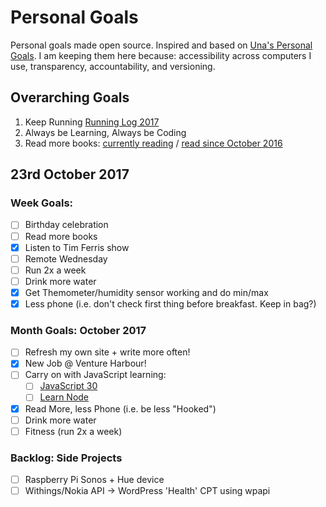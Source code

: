 Personal Goals
==============

Personal goals made open source. Inspired and based on [Una's Personal Goals](https://github.com/una/personal-goals). I am keeping them here because: accessibility across computers I use, transparency, accountability, and versioning.

## Overarching Goals
1. Keep Running [Running Log 2017](/running/2017-weekly.md)
2. Always be Learning, Always be Coding
3. Read more books: [currently reading](/books/books-in-progress.md) / [read since October 2016](/books/books-read.md)

## 23rd October 2017

### Week Goals:
- [ ] Birthday celebration
- [ ] Read more books
- [x] Listen to Tim Ferris show
- [ ] Remote Wednesday
- [ ] Run 2x a week
- [ ] Drink more water
- [x] Get Themometer/humidity sensor working and do min/max
- [x] Less phone (i.e. don't check first thing before breakfast. Keep in bag?)

### Month Goals: October 2017
- [ ] Refresh my own site + write more often!
- [x] New Job @ Venture Harbour!
- [ ] Carry on with JavaScript learning:
	- [ ] [JavaScript 30](https://javascript30.com/)
	- [ ] [Learn Node](https://learnnode.com)
- [x] Read More, less Phone (i.e. be less "Hooked")
- [ ] Drink more water
- [ ] Fitness (run 2x a week)

### Backlog: Side Projects
- [ ] Raspberry Pi Sonos + Hue device
- [ ] Withings/Nokia API -> WordPress 'Health' CPT using wpapi
